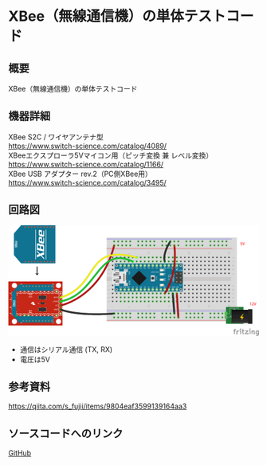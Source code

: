 # XBee（無線通信機）の単体テストコード
## 概要
XBee（無線通信機）の単体テストコード


## 機器詳細
XBee S2C / ワイヤアンテナ型  
https://www.switch-science.com/catalog/4089/  
XBeeエクスプローラ5Vマイコン用（ピッチ変換 兼 レベル変換）  
https://www.switch-science.com/catalog/1166/  
XBee USB アダプター rev.2（PC側XBee用）  
https://www.switch-science.com/catalog/3495/

## 回路図
![](../../Schematic/PNG/XBee.png)

+ 通信はシリアル通信 (TX, RX)
+ 電圧は5V

## 参考資料
https://qiita.com/s_fujii/items/9804eaf3599139164aa3

## ソースコードへのリンク
[GitHub](https://github.com/meltingrabbit/CanSatForHighSchoolStudents/tree/master/Arduino/Test_XBee)
